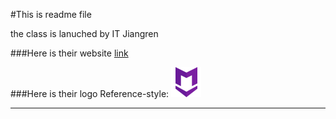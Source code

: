 #This is readme file

the class is lanuched by IT Jiangren

###Here is their website 
[link](http://google.com)

###Here is their logo
Reference-style: 
![alt text][logo]

[logo]: https://github.com/adam-p/markdown-here/raw/master/src/common/images/icon48.png "Logo Title Text 2"
---

